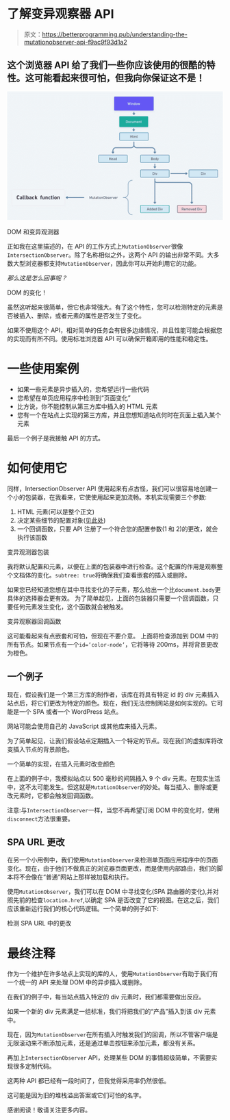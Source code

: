 # 了解变异观察器 API

> 原文：<https://betterprogramming.pub/understanding-the-mutationobserver-api-f9ac9f93d1a2>

## 这个浏览器 API 给了我们一些你应该使用的很酷的特性。这可能看起来很可怕，但我向你保证这不是！

![](img/727166e93e49770a143d8e80ff4b61e9.png)

DOM 和变异观测器

正如我在这里描述的，在 API 的工作方式上`MutationObserver`很像`IntersectionObserver`。除了名称相似之外，这两个 API 的输出非常不同。大多数大型浏览器都支持`MutationObserver`，因此你可以开始利用它的功能。

*那么这是怎么回事呢？*

DOM 的变化！

虽然这听起来很简单，但它也非常强大。有了这个特性，您可以检测特定的元素是否被插入、删除，或者元素的属性是否发生了变化。

如果不使用这个 API，相对简单的任务会有很多边缘情况，并且性能可能会根据您的实现而有所不同。使用标准浏览器 API 可以确保开箱即用的性能和稳定性。

# 一些使用案例

*   如果一些元素是异步插入的，您希望运行一些代码
*   您希望在单页应用程序中检测到“页面变化”
*   比方说，你不能控制从第三方库中插入的 HTML 元素
*   您有一个在站点上实现的第三方库，并且您想知道站点何时在页面上插入某个元素

最后一个例子是我接触 API 的方式。

# 如何使用它

同样，IntersectionObserver API 使用起来有点古怪，我们可以很容易地创建一个小的包装器，在我看来，它使使用起来更加流畅。本机实现需要三个参数:

1.  HTML 元素(可以是整个正文)
2.  决定某些细节的配置对象([见此处](https://developer.mozilla.org/en-US/docs/Web/API/MutationObserver/observe))
3.  一个回调函数，只要 API 注册了一个符合您的配置参数(1 和 2)的更改，就会执行该函数

变异观测器包装

我将默认配置和元素，以便在上面的包装器中进行检查。这个配置的作用是观察整个文档体的变化。`subtree: true`将确保我们查看嵌套的插入或删除。

如果您已经知道您想在其中寻找变化的子元素，那么给出一个比`document.body`更具体的选择器会更有效。
为了简单起见，上面的包装器只需要一个回调函数，只要任何元素发生变化，这个函数就会被触发。

变异观察器回调函数

这可能看起来有点嵌套和可怕，但现在不要介意。
上面将检查添加到 DOM 中的所有节点。如果节点有一个`id=’color-node’`，它将等待 200ms，并将背景更改为橙色。

## 一个例子

现在，假设我们是一个第三方库的制作者，该库在将具有特定 id 的 div 元素插入站点后，将它们更改为特定的颜色。现在，我们无法控制网站是如何实现的。它可能是一个 SPA 或者一个 WordPress 站点。

网站可能会使用自己的 JavaScript 或其他库来插入元素。

为了简单起见，让我们假设站点定期插入一个特定的节点。现在我们的虚拟库将改变插入节点的背景颜色。

一个简单的实现，在插入元素时改变颜色

在上面的例子中，我模拟站点以 500 毫秒的间隔插入 9 个 div 元素。在现实生活中，这不太可能发生。但这就是`MutationObserver`的妙处。每当插入、删除或更改元素时，它都会触发回调函数。

注意:与`IntersectionObserver`一样，当您不再希望订阅 DOM 中的变化时，使用`disconnect`方法很重要。

## SPA URL 更改

在另一个小用例中，我们使用`MutationObserver`来检测单页面应用程序中的页面变化。现在，由于他们不做真正的浏览器页面更改，而是使用内部路由，我们的脚本将不会像在“普通”网站上那样被加载和执行。

使用`MutationObserver`，我们可以在 DOM 中寻找变化(SPA 路由器的变化),并对照先前的检查`location.href`,以确定 SPA 是否改变了它的视图。在这之后，我们应该重新运行我们的核心代码逻辑。一个简单的例子如下:

检测 SPA URL 中的更改

# 最终注释

作为一个维护在许多站点上实现的库的人，使用`MutationObserver`有助于我们有一个统一的 API 来处理 DOM 中的异步插入或删除。

在我们的例子中，每当站点插入特定的 div 元素时，我们都需要做出反应。

如果一个新的 div 元素满足一组标准，我们将把我们的“产品”插入到该 div 元素中。

现在，因为`MutationObserver`在所有插入时触发我们的回调，所以不管客户端是无限滚动来不断添加元素，还是通过单击按钮来添加元素，都没有关系。

再加上`IntersectionObserver` API，处理某些 DOM 的事情超级简单，不需要实现很多定制代码。

这两种 API 都已经有一段时间了，但我觉得采用率仍然很低。

这可能是因为旧的堆栈溢出答案或它们可怕的名字。

感谢阅读！敬请关注更多内容。
